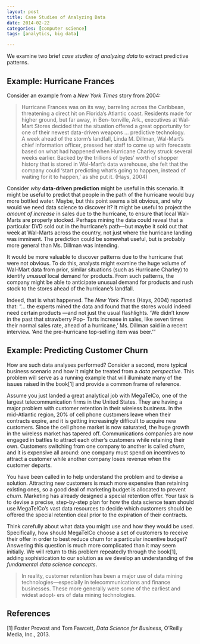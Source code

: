 ```yaml
---
layout: post
title: Case Studies of Analyzing Data
date: 2014-02-22
categories: [computer science]
tags: [analytics, big data]

---
```


We examine two brief *case studies of analyzing data* to extract predictive patterns.

Example: Hurricane Frances
---
Consider an example from a *New York Times* story from 2004:
> Hurricane Frances was on its way, barreling across the Caribbean, threatening a direct hit on Florida’s Atlantic coast. Residents made for higher ground, but far away, in Ben‐ tonville, Ark., executives at Wal-Mart Stores decided that the situation offered a great opportunity for one of their newest data-driven weapons ... predictive technology.  
A week ahead of the storm’s landfall, Linda M. Dillman, Wal-Mart’s chief information officer, pressed her staff to come up with forecasts based on what had happened when Hurricane Charley struck several weeks earlier. Backed by the trillions of bytes’ worth of shopper history that is stored in Wal-Mart’s data warehouse, she felt that the company could ‘start predicting what’s going to happen, instead of waiting for it to happen,’ as she put it. (Hays, 2004)
Consider *why* **data-driven prediction** might be useful in this scenario. It might be useful to predict that people in the path of the hurricane would buy more bottled water. Maybe, but this point seems a bit obvious, and why would we need data science to discover it? It might be useful to project the *amount of increase* in sales due to the hurricane, to ensure that local Wal-Marts are properly stocked. Perhaps mining the data could reveal that a particular DVD sold out in the hurricane’s path—but maybe it sold out that week at Wal-Marts across the country, not just where the hurricane landing was imminent. The prediction could be somewhat useful, but is probably more general than Ms. Dillman was intending.
It would be more valuable to discover patterns due to the hurricane that were not obvious. To do this, analysts might examine the huge volume of Wal-Mart data from prior, similar situations (such as Hurricane Charley) to identify *unusual* local demand for products. From such patterns, the company might be able to anticipate unusual demand for products and rush stock to the stores ahead of the hurricane’s landfall.
Indeed, that is what happened. The *New York Times* (Hays, 2004) reported that: “... the experts mined the data and found that the stores would indeed need certain products —and not just the usual flashlights. ‘We didn’t know in the past that strawberry Pop- Tarts increase in sales, like seven times their normal sales rate, ahead of a hurricane,’ Ms. Dillman said in a recent interview. ‘And the pre-hurricane top-selling item was beer.’”
Example: Predicting Customer Churn
---
How are such data analyses performed? Consider a second, more typical business scenario and how it might be treated from a *data perspective*. This problem will serve as a running example that will illuminate many of the issues raised in the book[1] and provide a common frame of reference.
Assume you just landed a great analytical job with MegaTelCo, one of the largest telecommunication firms in the United States. They are having a major problem with customer retention in their wireless business. In the mid-Atlantic region, 20% of cell phone customers leave when their contracts expire, and it is getting increasingly difficult to acquire new customers. Since the cell phone market is now saturated, the huge growth in the wireless market has tapered off. Communications companies are now engaged in battles to attract each other’s customers while retaining their own. Customers switching from one company to another is called *churn*, and it is expensive all around: one company must spend on incentives to attract a customer while another company loses revenue when the customer departs.
You have been called in to help understand the problem and to devise a solution. Attracting new customers is much more expensive than retaining existing ones, so a good deal of marketing budget is allocated to prevent *churn*. Marketing has already designed a special retention offer. Your task is to devise a precise, step-by-step plan for how the data science team should use MegaTelCo’s vast data resources to decide which customers should be offered the special retention deal prior to the expiration of their contracts.
Think carefully about what data you might use and how they would be used. Specifically, how should MegaTelCo choose a set of customers to receive their offer in order to best reduce churn for a particular incentive budget? Answering this question is much more complicated than it may seem initially. We will return to this problem repeatedly through the book[1], adding sophistication to our solution as we develop an understanding of the *fundamental data science concepts*.
> In reality, customer retention has been a major use of data mining technologies—especially in telecommunications and finance businesses. These more generally were some of the earliest and widest adopt‐ ers of data mining technologies.
References
---
[1] Foster Provost and Tom Fawcett, *Data Science for Business*, O’Reilly Media, Inc., 2013.
